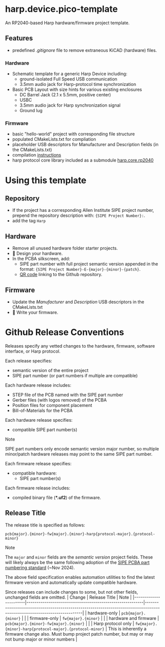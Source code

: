 # harp.device.pico-template

An RP2040-based Harp hardware/firmware project template.

## Features
* predefined *.gitignore* file to remove extraneous KiCAD (hardware) files.
### Hardware
* Schematic template for a generic Harp Device including:
  * ground-isolated Full Speed USB communication
  * 3.5mm audio jack for Harp-protocol time synchronization
* Basic PCB Layout with size hints for various existing enclosures
  * DC Barrel Jack (2.1 x 5.5mm, positive center)
  * USBC
  * 3.5mm audio jack for Harp synchronization signal
  * Ground lug
### Firmware
* basic "hello-world" project with corresponding file structure
* populated CMakeLists.txt for compliation
* placeholder USB descriptors for Manufacturer and Description fields (in the CMakeLists.txt)
* compilation [instructions](./firmware/README.md)
* harp protocol core library included as a submodule [harp.core.rp2040](https://github.com/AllenNeuralDynamics/harp.core.rp2040)

# Using this template
## Repository
* If the project has a corresponding Allen Institute SIPE project number, prepend the repository description with: `{SIPE Project Number}:`.
* add the tag `Harp`

## Hardware
* Remove all unused hardware folder starter projects.
* 🔧 Design your hardware.
* In the PCBA silkscreen, add:
  * SIPE part number with full project semantic version appended in the format: `{SIPE Project Number}-E-{major}-{minor}-{patch}`.
  * [QR code](https://www.the-qrcode-generator.com/) linking to the Github repository.

## Firmware
* Update the *Manufacturer* and *Description* USB descriptors in the CMakeLists.txt
* 📝 Write your firmware.

# Github Release Conventions
Releases specify any vetted changes to the hardware, firmware, software interface, or Harp protocol.

Each release specifies:
* semantic version of the entire project
* SIPE part number (or part numbers if multiple are compatible)

Each hardware release includes:
* STEP file of the PCB named with the SIPE part number
* Gerber files (with logos removed) of the PCBA
* Position files for component placement
* Bill-of-Materials for the PCBA

Each hardware release specifies:
* compatible SIPE part number(s)

> [!NOTE]
> SIPE part numbers only encode semantic version major number, so multiple minor/patch hardware releases may point to the same SIPE part number. 

Each firmware release specifies:
* compatible hardware:
  * SIPE part number(s)

Each firmware release includes:
* compiled binary file (**\*.uf2**) of the firmware.

## Release Title
The release title is specified as follows:

`pcb{major}.{minor}-fw{major}.{minor}-harp{protocol-major}.{protocol-minor}`

> [!NOTE]
> The `major` and `minor` fields are the *semantic version* project fields. These will likely always be the same following adoption of the [SIPE PCBA part numbering standard](https://alleninstitute.sharepoint.com/:w:/s/Instrumentation/EYsRN8q4jHJDmG5DNf-gaM0Bq418YMXollFxtB9d_NZ6pg?e=joLAvU) (~Nov 2024).

The above field specification enables automation utilities to find the latest firmware version and automatically update compatible hardware.

Since releases can include changes to some, but not other fields, unchanged fields are omitted.
| Change                | Release Title                                             | Note                                                                                                                       |
|-----------------------|-----------------------------------------------------------|----------------------------------------------------------------------------------------------------------------------------|
| hardware-only         | `pcb{major}.{minor}`                                      |                                                                                                                            |
| firmware-only         | `fw{major}.{minor}`                                       |                                                                                                                            |
| hardware and firmware | `pcb{major}.{minor}-fw{major}.{minor}`                    |                                                                                                                            |
| Harp protocol only    | `fw{major}.{minor}-harp{protocol-major}.{protocol-minor}` | This is inherently a firmware change also. Must bump project patch number, but may  or may not bump major or minor numbers |
